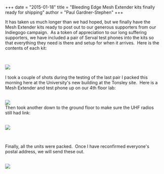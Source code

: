 +++
date = "2015-01-18"
title = "Bleeding Edge Mesh Extender kits finally ready for shipping"
author = "Paul Gardner-Stephen"
+++

<div class="post-body entry-content" id="post-body-4168168532397435591" itemprop="description articleBody">

It has taken us much longer than we had hoped, but we finally have the Mesh Extender kits ready to post out to our generous supporters from our Indiegogo campaign.  As a token of appreciation to our long suffering supporters, we have included a pair of Serval test phones into the kits so that everything they need is there and setup for when it arrives.  Here is the contents of each kit:

<br/>

<a href="http://4.bp.blogspot.com/-g-eqJfVHXiE/VLyFGrwgRhI/AAAAAAAACvQ/xNZGBkqn07A/s1600/20150119_mesh-extender-kit-contents.jpg"><img src="http://4.bp.blogspot.com/-g-eqJfVHXiE/VLyFGrwgRhI/AAAAAAAACvQ/xNZGBkqn07A/s1600/20150119_mesh-extender-kit-contents.jpg"/></a>
<br/>
<br/>
I took a couple of shots during the testing of the last pair I packed this morning here at the University's new building at the Tonsley site.  Here is a Mesh Extender and test phone up on our 4th floor lab:<br/>
<br/>

<a href="http://1.bp.blogspot.com/-MUyuYAv6POY/VLyGJpXT45I/AAAAAAAACvs/4Gg-wvIcY1Q/s1600/20150119_mesh-extender-in-window.jpg"><img src="http://1.bp.blogspot.com/-MUyuYAv6POY/VLyGJpXT45I/AAAAAAAACvs/4Gg-wvIcY1Q/s1600/20150119_mesh-extender-in-window.jpg"/></a>
<br/>
Then took another down to the ground floor to make sure the UHF radios still had link:<br/>
<br/>

<a href="http://1.bp.blogspot.com/--5noA9q_Hek/VLyFI1Tj3DI/AAAAAAAACvg/9U9z0m9gqZM/s1600/20150119_mesh-extender-on-step.jpg"><img src="http://1.bp.blogspot.com/--5noA9q_Hek/VLyFI1Tj3DI/AAAAAAAACvg/9U9z0m9gqZM/s1600/20150119_mesh-extender-on-step.jpg"/></a>
<br/>

<br/>

Finally, all the units were packed.  Once I have reconfirmed everyone's postal address, we will send these out.

<a href="http://2.bp.blogspot.com/-TmDNg1Ma8so/VLyFHe__JLI/AAAAAAAACvU/Y4aa1VkOqIA/s1600/20150119_mesh-extender-kits-packed.jpg"><br class="Apple-interchange-newline"/><img src="http://2.bp.blogspot.com/-TmDNg1Ma8so/VLyFHe__JLI/AAAAAAAACvU/Y4aa1VkOqIA/s1600/20150119_mesh-extender-kits-packed.jpg"/></a>
<div>
<br/></div>
<div></div>
</div>